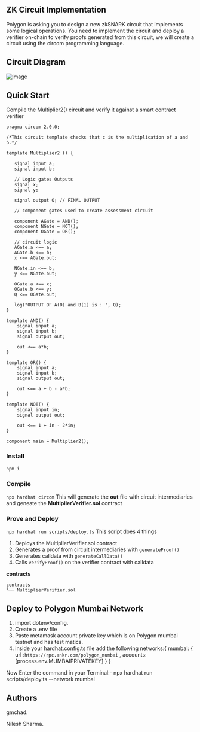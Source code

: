 ## ZK Circuit Implementation

Polygon is asking you to design a new zkSNARK circuit that implements some logical operations. You need to implement the circuit and deploy a verifier on-chain to verify proofs generated from this circuit, we will create a circuit using the circom programming language.

## Circuit Diagram 

![image](https://github.com/inileshsharma/circuitpoly/assets/108680890/789ff1eb-7fa2-436a-b1e2-f790420ea5cd)


## Quick Start
Compile the Multiplier2() circuit and verify it against a smart contract verifier

```
pragma circom 2.0.0;

/*This circuit template checks that c is the multiplication of a and b.*/  

template Multiplier2 () {  

   signal input a;
   signal input b;

   // Logic gates Outputs
   signal x;
   signal y;

   signal output Q; // FINAL OUTPUT

   // component gates used to create assessment circuit
   
   component AGate = AND();
   component NGate = NOT();
   component OGate = OR();

   // circuit logic
   AGate.a <== a;
   AGate.b <== b;
   x <== AGate.out;

   NGate.in <== b;
   y <== NGate.out;

   OGate.a <== x;
   OGate.b <== y;
   Q <== OGate.out;

   log("OUTPUT OF A(0) and B(1) is : ", Q);  
}

template AND() {
    signal input a;
    signal input b;
    signal output out;

    out <== a*b;
}

template OR() {
    signal input a;
    signal input b;
    signal output out;

    out <== a + b - a*b;
}

template NOT() {
    signal input in;
    signal output out;

    out <== 1 + in - 2*in;
}

component main = Multiplier2();
```
### Install
`npm i`

### Compile
`npx hardhat circom` 
This will generate the **out** file with circuit intermediaries and geneate the **MultiplierVerifier.sol** contract

### Prove and Deploy
`npx hardhat run scripts/deploy.ts`
This script does 4 things  
1. Deploys the MultiplierVerifier.sol contract
2. Generates a proof from circuit intermediaries with `generateProof()`
3. Generates calldata with `generateCallData()`
4. Calls `verifyProof()` on the verifier contract with calldata

**contracts**
```
contracts
└── MultiplierVerifier.sol
```

## Deploy to Polygon Mumbai Network

1. import dotenv/config.
2. Create a .env file
3. Paste metamask account private key which is on Polygon mumbai testnet and has test matics.
4. inside your hardhat.config.ts file add the following  networks:{   mumbai: { url :`https://rpc.ankr.com/polygon_mumbai` ,   accounts: [process.env.MUMBAIPRIVATEKEY]  } }

Now Enter the command in your Terminal:- npx hardhat run scripts/deploy.ts --network mumbai 


## Authors
gmchad.

Nilesh Sharma.
